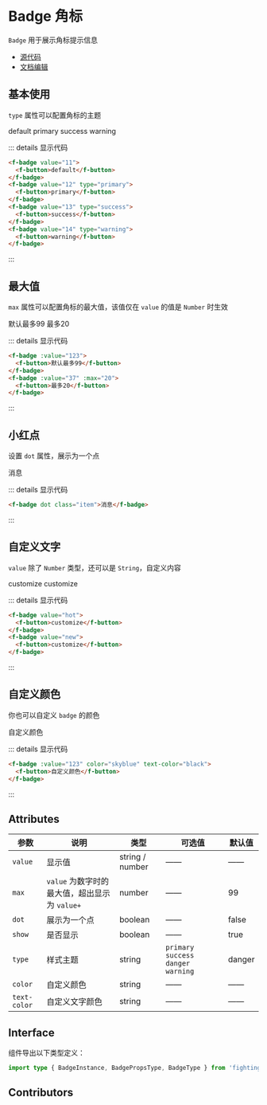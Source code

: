 # Badge 角标

`Badge` 用于展示角标提示信息

- [源代码](https://github.com/FightingDesign/fighting-design/tree/master/packages/fighting-design/badge)
- [文档编辑](https://github.com/FightingDesign/fighting-design/blob/master/docs/docs/components/badge.md)

## 基本使用

`type` 属性可以配置角标的主题

<f-badge value="11">
  <f-button>default</f-button>
</f-badge>
<f-badge value="12" type="primary">
  <f-button>primary</f-button>
</f-badge>
<f-badge value="13" type="success">
  <f-button>success</f-button>
</f-badge>
<f-badge value="14" type="warning">
  <f-button>warning</f-button>
</f-badge>

::: details 显示代码

```html
<f-badge value="11">
  <f-button>default</f-button>
</f-badge>
<f-badge value="12" type="primary">
  <f-button>primary</f-button>
</f-badge>
<f-badge value="13" type="success">
  <f-button>success</f-button>
</f-badge>
<f-badge value="14" type="warning">
  <f-button>warning</f-button>
</f-badge>
```

:::

## 最大值

`max` 属性可以配置角标的最大值，该值仅在 `value` 的值是 `Number` 时生效

<f-badge :value="123">
  <f-button>默认最多99</f-button>
</f-badge>
<f-badge :value="37" :max="20">
  <f-button>最多20</f-button>
</f-badge>

::: details 显示代码

```html
<f-badge :value="123">
  <f-button>默认最多99</f-button>
</f-badge>
<f-badge :value="37" :max="20">
  <f-button>最多20</f-button>
</f-badge>
```

:::

## 小红点

设置 `dot` 属性，展示为一个点

<f-badge dot class="item">消息</f-badge>

::: details 显示代码

```html
<f-badge dot class="item">消息</f-badge>
```

:::

## 自定义文字

`value` 除了 `Number` 类型，还可以是 `String`，自定义内容

<f-badge value="hot">
  <f-button>customize</f-button>
</f-badge>
<f-badge value="new">
  <f-button>customize</f-button>
</f-badge>

::: details 显示代码

```html
<f-badge value="hot">
  <f-button>customize</f-button>
</f-badge>
<f-badge value="new">
  <f-button>customize</f-button>
</f-badge>
```

:::

## 自定义颜色

你也可以自定义 `badge` 的颜色

<f-badge :value="123" color="skyblue" text-color="black">
  <f-button>自定义颜色</f-button>
</f-badge>

::: details 显示代码

```html
<f-badge :value="123" color="skyblue" text-color="black">
  <f-button>自定义颜色</f-button>
</f-badge>
```

:::

## Attributes

| 参数         | 说明                                          | 类型            | 可选值                                 | 默认值 |
| ------------ | --------------------------------------------- | --------------- | -------------------------------------- | ------ |
| `value`      | 显示值                                        | string / number | ——                                     | ——     |
| `max`        | `value` 为数字时的最大值，超出显示为 `value+` | number          | ——                                     | 99     |
| `dot`        | 展示为一个点                                  | boolean         | ——                                     | false  |
| `show`       | 是否显示                                      | boolean         | ——                                     | true   |
| `type`       | 样式主题                                      | string          | `primary` `success` `danger` `warning` | danger |
| `color`      | 自定义颜色                                    | string          | ——                                     | ——     |
| `text-color` | 自定义文字颜色                                | string          | ——                                     | ——     |

## Interface

组件导出以下类型定义：

```ts
import type { BadgeInstance, BadgePropsType, BadgeType } from 'fighting-design'
```

## Contributors

<a href="https://github.com/Tyh2001" target="_blank">
  <f-avatar round src="https://avatars.githubusercontent.com/u/73180970?v=4" />
</a>

<a href="https://github.com/xluoyu" target="_blank">
  <f-avatar round src="https://avatars.githubusercontent.com/u/36356701?v=4" />
</a>

<style scoped>
.f-badge {
  margin: 10px;
}
</style>
